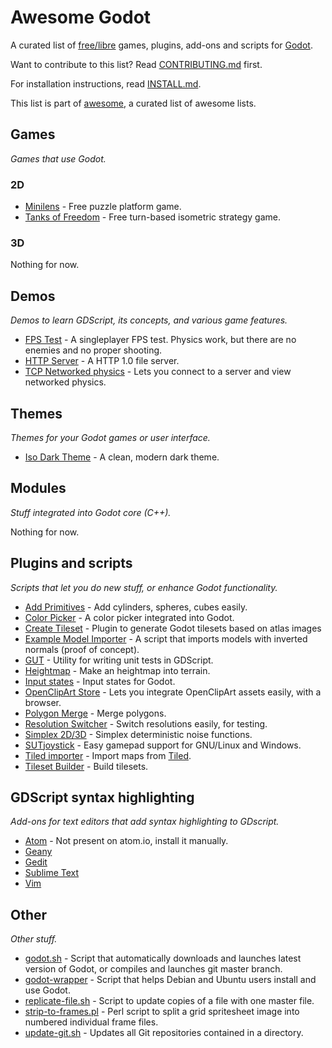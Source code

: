 Awesome Godot
=============

A curated list of [free/libre](https://gnu.org/philosophy/free-sw.html) games, plugins, add-ons and scripts for [Godot](http://godotengine.org).

Want to contribute to this list? Read [CONTRIBUTING.md](https://github.com/Calinou/awesome-godot/blob/master/CONTRIBUTING.md) first.

For installation instructions, read [INSTALL.md](https://github.com/Calinou/awesome-godot/blob/master/INSTALL.md).

This list is part of [awesome](https://github.com/sindresorhus/awesome), a curated list of awesome lists.

Games
-----

*Games that use Godot.*

### 2D

* [Minilens](http://kobuge-games.github.io/minilens/) - Free puzzle platform game.
* [Tanks of Freedom](https://github.com/w84death/Tanks-of-Freedom) - Free turn-based isometric strategy game.

### 3D

Nothing for now.

Demos
-----

*Demos to learn GDScript, its concepts, and various game features.*

* [FPS Test](https://github.com/Calinou/fps-test) - A singleplayer FPS test. Physics work, but there are no enemies and no proper shooting.
* [HTTP Server](https://github.com/KOBUGE-Games/godot-httpd) - A HTTP 1.0 file server.
* [TCP Networked physics](https://github.com/jrimclean/network-demo-tcp) - Lets you connect to a server and view networked physics.

Themes
------

*Themes for your Godot games or user interface.*

* [Iso Dark Theme](https://github.com/GalanCM/Iso-Themes) - A clean, modern dark theme.

Modules
-------

*Stuff integrated into Godot core (C++).*

Nothing for now.

Plugins and scripts
-------------------

*Scripts that let you do new stuff, or enhance Godot functionality.*

* [Add Primitives](https://github.com/TheHX/add_primitives) - Add cylinders, spheres, cubes easily.
* [Color Picker](https://github.com/TeddyDD/godot-ColorPicker) - A color picker integrated into Godot.
* [Create Tileset](https://github.com/vinod8990/godot_plugins) - Plugin to generate Godot tilesets based on atlas images
* [Example Model Importer](https://github.com/TheHX/godot_examples) - A script that imports models with inverted normals (proof of concept).
* [GUT](https://bitbucket.org/bitwes/gut/overview) - Utility for writing unit tests in GDScript.
* [Heightmap](https://gist.github.com/TheHX/94a83dea1a0f932d5805) - Make an heightmap into terrain.
* [Input states](http://pastebin.com/LuSg4wY2) - Input states for Godot.
* [OpenClipArt Store](https://github.com/vinod8990/godot_plugins/tree/master/OpenClipArt_Store) - Lets you integrate OpenClipArt assets easily, with a browser.
* [Polygon Merge](https://github.com/ScyDev/Godot-Scripts) - Merge polygons.
* [Resolution Switcher](https://github.com/vinod8990/godot_plugins) - Switch resolutions easily, for testing.
* [Simplex 2D/3D](https://github.com/OvermindDL1/Godot-Helpers) - Simplex deterministic noise functions.
* [SUTjoystick](https://gitlab.com/shine-upon-thee/joystick) - Easy gamepad support for GNU/Linux and Windows.
* [Tiled importer](https://github.com/MrGreenTea/GodotTiledImporter) - Import maps from [Tiled](http://mapeditor.org).
* [Tileset Builder](https://gist.github.com/Calinou/27e979ab0a35500c3381) - Build tilesets.

GDScript syntax highlighting
----------------------------

*Add-ons for text editors that add syntax highlighting to GDscript.*

* [Atom](https://github.com/jlopezcur/language-gdscript) - Not present on atom.io, install it manually.
* [Geany](https://github.com/haimat/GDScript-Geany)
* [Gedit](https://github.com/haimat/GDScript-gedit)
* [Sublime Text](https://github.com/beefsack/GDScript-sublime)
* [Vim](https://github.com/quabug/vim-gdscript)

Other
-----

*Other stuff.*

* [godot.sh](https://github.com/adolson/godot-stuff/blob/master/godot.sh) - Script that automatically downloads and launches latest version of Godot, or compiles and launches git master branch.
* [godot-wrapper](https://github.com/nsrosenqvist/godot-wrapper.git) - Script that helps Debian and Ubuntu users install and use Godot.
* [replicate-file.sh](https://github.com/adolson/godot-stuff/blob/master/replicate-file.sh) - Script to update copies of a file with one master file.
* [strip-to-frames.pl](https://github.com/adolson/godot-stuff/blob/master/strip-to-frames.pl) - Perl script to split a grid spritesheet image into numbered individual frame files.
* [update-git.sh](https://gist.github.com/Calinou/93938dc92484bc5e89f0) - Updates all Git repositories contained in a directory.
